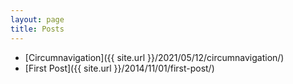 ```yaml
---
layout: page
title: Posts
---
```

* [Circumnavigation]({{ site.url }}/2021/05/12/circumnavigation/)
* [First Post]({{ site.url }}/2014/11/01/first-post/)
